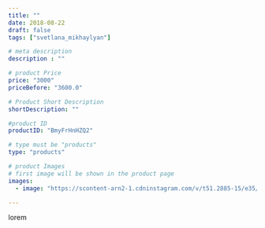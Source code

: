 ```yaml
---
title: ""
date: 2018-08-22
draft: false
tags: ["svetlana_mikhaylyan"]

# meta description
description : ""

# product Price
price: "3000"
priceBefore: "3600.0"

# Product Short Description
shortDescription: ""

#product ID
productID: "BmyFrHnHZQ2"

# type must be "products"
type: "products"

# product Images
# first image will be shown in the product page
images:
  - image: "https://scontent-arn2-1.cdninstagram.com/v/t51.2885-15/e35/38856275_320736855150462_4812974591376883712_n.jpg?se=7&tp=1&_nc_ht=scontent-arn2-1.cdninstagram.com&_nc_cat=106&_nc_ohc=C9hG-GI8ossAX9fV0K9&oh=c77211f0c1600a27e7c3237a8ec2cd2f&oe=607312A4&ig_cache_key=MTg1MTU2NzM1MDE0NTE5MzAxNA%3D%3D.2"

---
```

lorem
